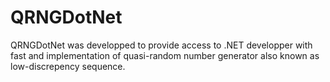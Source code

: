 # QRNGDotNet

QRNGDotNet was developped to provide access to .NET developper with fast and implementation of quasi-random number generator also known as low-discrepency sequence.
